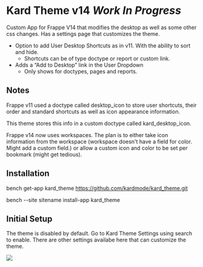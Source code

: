 # Kard Theme v14 *Work In Progress*

Custom App for Frappe V14 that modifies the desktop as well as some other css changes.
Has a settings page that customizes the theme. 



* Option to add User Desktop Shortcuts as in v11. With the ability to sort and hide.
	* Shortcuts can be of type doctype or report or custom link.
* Adds a “Add to Desktop” link in the User Dropdown
    * Only shows for doctypes, pages and reports.


## Notes

Frappe v11 used a doctype called desktop_icon to store user shortcuts, their order and standard shortcuts as well as icon appearance information.

This theme stores this info in a custom doctype called kard_desktop_icon.

Frappe v14 now uses workspaces. The plan is to either take icon information from the workspace (workspace doesn't have a field for color. Might add a custom field.) or allow a custom icon and color to be set per bookmark (might get tedious).

## Installation

bench get-app kard_theme https://github.com/kardmode/kard_theme.git

bench --site sitename install-app kard_theme

## Initial Setup

The theme is disabled by default.
Go to Kard Theme Settings using search to enable.
There are other settings availabe here that can customize the theme.

<img src="Screenshot.png"/>
